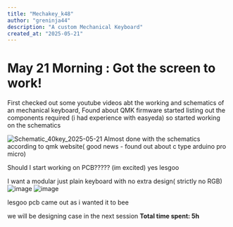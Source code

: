```yaml
---
title: "Mechakey_k48"
author: "greninja44"
description: "A custom Mechanical Keyboard"
created_at: "2025-05-21"
---
```

# May 21 Morning : Got the screen to work!

First checked out some youtube videos abt the working and schematics of an mechanical keyboard, Found about QMK firmware started listing out the components required
(i had experience with easyeda) so started working on the schematics

![Schematic_40key_2025-05-21](https://github.com/user-attachments/assets/eb1fd0c2-374d-4551-a4d7-03b2adf7521a)
Almost done with the schematics according to qmk website( good news - found out about c type arduino pro micro)

Should I start working on PCB????? (im excited) yes lesgoo

I want a modular just plain keyboard with no extra design( strictly no RGB) 
![image](https://github.com/user-attachments/assets/1670f3a8-02a7-4518-83e8-d3fe4c91f1f8)
![image](https://github.com/user-attachments/assets/f9997dfe-5a9b-4de4-b535-45334f442cb1)

lesgoo pcb came out as i wanted it to bee

we will be designing case in the next session
**Total time spent: 5h**
